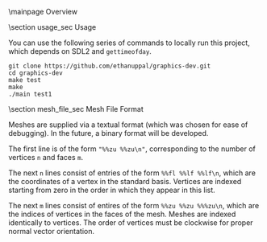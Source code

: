 \mainpage Overview

\section usage_sec Usage

You can use the following series of commands to locally run this project, which depends on SDL2 and `gettimeofday`.

```shell
git clone https://github.com/ethanuppal/graphics-dev.git
cd graphics-dev
make test
make
./main test1
```

\section mesh_file_sec Mesh File Format

Meshes are supplied via a textual format (which was chosen for ease of debugging).
In the future, a binary format will be developed.

The first line is of the form `"%%zu %%zu\n"`, corresponding to the number of vertices `n` and faces `m`.

The next `n` lines consist of entries of the form `%%fl %%lf %%lf\n`, which are the coordinates of a vertex in the standard basis.
Vertices are indexed starting from zero in the order in which they appear in this list.

The next `m` lines consist of entires of the form `%%zu %%zu %%%zu\n`, which are the indices of vertices in the faces of the mesh.
Meshes are indexed identically to vertices.
The order of vertices must be clockwise for proper normal vector orientation.
